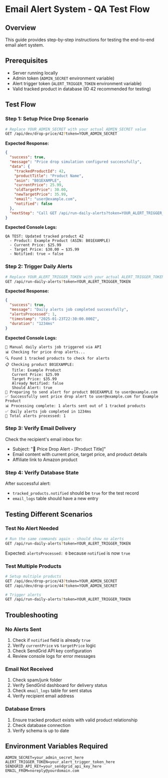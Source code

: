 
# Email Alert System - QA Test Flow

## Overview
This guide provides step-by-step instructions for testing the end-to-end email alert system.

## Prerequisites
- Server running locally
- Admin token (`ADMIN_SECRET` environment variable)
- Alert trigger token (`ALERT_TRIGGER_TOKEN` environment variable)
- Valid tracked product in database (ID 42 recommended for testing)

## Test Flow

### Step 1: Setup Price Drop Scenario
```bash
# Replace YOUR_ADMIN_SECRET with your actual ADMIN_SECRET value
GET /api/dev/drop-price/42?token=YOUR_ADMIN_SECRET
```

**Expected Response:**
```json
{
  "success": true,
  "message": "Price drop simulation configured successfully",
  "data": {
    "trackedProductId": 42,
    "productTitle": "Product Name",
    "asin": "B01EXAMPLE",
    "currentPrice": 25.99,
    "oldTargetPrice": 30.00,
    "newTargetPrice": 35.99,
    "email": "user@example.com",
    "notified": false
  },
  "nextStep": "Call GET /api/run-daily-alerts?token=YOUR_ALERT_TRIGGER_TOKEN to trigger alerts"
}
```

**Expected Console Logs:**
```
QA TEST: Updated tracked product 42
  - Product: Example Product (ASIN: B01EXAMPLE)
  - Current Price: $25.99
  - Target Price: $30.00 → $35.99
  - Notified: true → false
```

### Step 2: Trigger Daily Alerts
```bash
# Replace YOUR_ALERT_TRIGGER_TOKEN with your actual ALERT_TRIGGER_TOKEN value
GET /api/run-daily-alerts?token=YOUR_ALERT_TRIGGER_TOKEN
```

**Expected Response:**
```json
{
  "success": true,
  "message": "Daily alerts job completed successfully",
  "alertsProcessed": 1,
  "timestamp": "2025-01-23T22:30:00.000Z",
  "duration": "1234ms"
}
```

**Expected Console Logs:**
```
🔔 Manual daily alerts job triggered via API
📊 Checking for price drop alerts...
🔍 Found 1 tracked products to check for alerts
📋 Checking product B01EXAMPLE:
   Title: Example Product
   Current Price: $25.99
   Target Price: $35.99
   Already Notified: false
   Should Alert: true
🚨 Preparing to send alert for product B01EXAMPLE to user@example.com
✅ Successfully sent price drop alert to user@example.com for Example Product
📊 Processing complete: 1 alerts sent out of 1 tracked products
✅ Daily alerts job completed in 1234ms
📧 Total alerts processed: 1
```

### Step 3: Verify Email Delivery
Check the recipient's email inbox for:
- Subject: "🎯 Price Drop Alert - [Product Title]"
- Email content with current price, target price, and product details
- Affiliate link to Amazon product

### Step 4: Verify Database State
After successful alert:
- `tracked_products.notified` should be `true` for the test record
- `email_logs` table should have a new entry

## Testing Different Scenarios

### Test No Alert Needed
```bash
# Run the same commands again - should show no alerts
GET /api/run-daily-alerts?token=YOUR_ALERT_TRIGGER_TOKEN
```
Expected: `alertsProcessed: 0` because `notified` is now `true`

### Test Multiple Products
```bash
# Setup multiple products
GET /api/dev/drop-price/43?token=YOUR_ADMIN_SECRET
GET /api/dev/drop-price/44?token=YOUR_ADMIN_SECRET

# Trigger alerts
GET /api/run-daily-alerts?token=YOUR_ALERT_TRIGGER_TOKEN
```

## Troubleshooting

### No Alerts Sent
1. Check if `notified` field is already `true`
2. Verify `currentPrice` vs `targetPrice` logic
3. Check SendGrid API key configuration
4. Review console logs for error messages

### Email Not Received
1. Check spam/junk folder
2. Verify SendGrid dashboard for delivery status
3. Check `email_logs` table for sent status
4. Verify recipient email address

### Database Errors
1. Ensure tracked product exists with valid product relationship
2. Check database connection
3. Verify schema is up to date

## Environment Variables Required
```
ADMIN_SECRET=your_admin_secret_here
ALERT_TRIGGER_TOKEN=your_alert_trigger_token_here
SENDGRID_API_KEY=your_sendgrid_api_key_here
EMAIL_FROM=noreply@yourdomain.com
```
